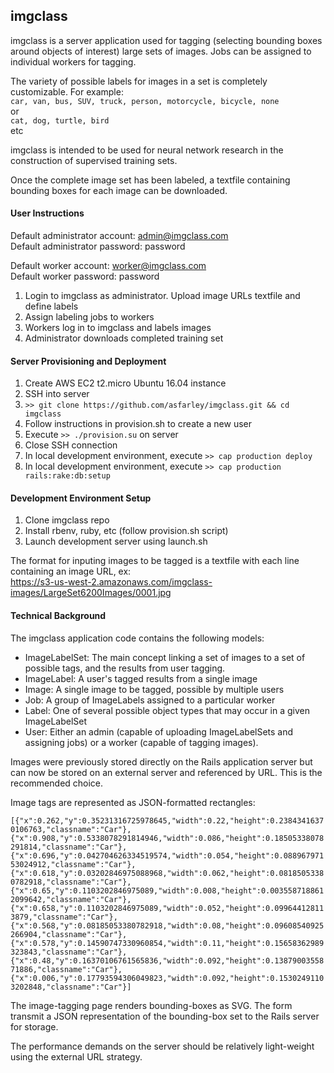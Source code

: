 imgclass
--------

imgclass is a server application used for tagging (selecting bounding boxes around objects of interest) large sets of images. Jobs can be assigned to individual workers for tagging.

The variety of possible labels for images in a set is completely customizable. For example:  
```car, van, bus, SUV, truck, person, motorcycle, bicycle, none```  
or  
```cat, dog, turtle, bird```  
etc

imgclass is intended to be used for neural network research in the construction of supervised training sets.

Once the complete image set has been labeled, a textfile containing bounding boxes for each image can be downloaded.

#### User Instructions

Default administrator account: admin@imgclass.com  
Default administrator password: password  

Default worker account: worker@imgclass.com  
Default worker password: password  

1. Login to imgclass as administrator. Upload image URLs textfile and define labels
2. Assign labeling jobs to workers
3. Workers log in to imgclass and labels images
4. Administrator downloads completed training set

#### Server Provisioning and Deployment
 1. Create AWS EC2 t2.micro Ubuntu 16.04 instance
 2. SSH into server
 3. ```>> git clone https://github.com/asfarley/imgclass.git && cd imgclass```
 4. Follow instructions in provision.sh to create a new user
 5. Execute ```>> ./provision.su``` on server
 6. Close SSH connection
 7. In local development environment, execute ```>> cap production deploy```
 8. In local development environment, execute ```>> cap production rails:rake:db:setup```

#### Development Environment Setup
 1. Clone imgclass repo
 2. Install rbenv, ruby, etc (follow provision.sh script)
 3. Launch development server using launch.sh

The format for inputing images to be tagged is a textfile with each line containing an image URL, ex:  
https://s3-us-west-2.amazonaws.com/imgclass-images/LargeSet6200Images/0001.jpg

#### Technical Background

The imgclass application code contains the following models:
 * ImageLabelSet: The main concept linking a set of images to a set of possible tags, and the results from user tagging.
 * ImageLabel: A user's tagged results from a single image
 * Image: A single image to be tagged, possible by multiple users
 * Job: A group of ImageLabels assigned to a particular worker
 * Label: One of several possible object types that may occur in a given ImageLabelSet
 * User: Either an admin (capable of uploading ImageLabelSets and assigning jobs) or a worker (capable of tagging images).

Images were previously stored directly on the Rails application server but can now be stored on an external server and referenced by URL. This is the recommended choice.

Image tags are represented as JSON-formatted rectangles:

```[{"x":0.262,"y":0.35231316725978645,"width":0.22,"height":0.23843416370106763,"classname":"Car"},{"x":0.908,"y":0.5338078291814946,"width":0.086,"height":0.18505338078291814,"classname":"Car"},{"x":0.696,"y":0.042704626334519574,"width":0.054,"height":0.08896797153024912,"classname":"Car"},{"x":0.618,"y":0.03202846975088968,"width":0.062,"height":0.08185053380782918,"classname":"Car"},{"x":0.65,"y":0.1103202846975089,"width":0.008,"height":0.0035587188612099642,"classname":"Car"},{"x":0.658,"y":0.1103202846975089,"width":0.052,"height":0.099644128113879,"classname":"Car"},{"x":0.568,"y":0.08185053380782918,"width":0.08,"height":0.09608540925266904,"classname":"Car"},{"x":0.578,"y":0.14590747330960854,"width":0.11,"height":0.15658362989323843,"classname":"Car"},{"x":0.48,"y":0.16370106761565836,"width":0.092,"height":0.1387900355871886,"classname":"Car"},{"x":0.006,"y":0.17793594306049823,"width":0.092,"height":0.15302491103202848,"classname":"Car"}]```

The image-tagging page renders bounding-boxes as SVG. The form transmit a JSON representation of the bounding-box set to the Rails server for storage.

The performance demands on the server should be relatively light-weight using the external URL strategy.
